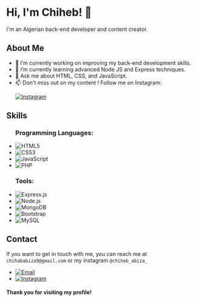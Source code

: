 <h1>Hi, I'm Chiheb! 👋</h1>

<p>I'm an Algerian back-end developer and content creator.</p>

<h2>About Me</h2>
<ul>
    <li>🔭 I’m currently working on improving my back-end development skills.</li>
    <li>🌱 I’m currently learning advanced Node JS and Express techniques.</li>
    <li>💬 Ask me about HTML, CSS, and JavaScript.</li>
    <li>📫 Don't miss out on my content ! Follow me on Instagram:
    <p><a href="https://www.instagram.com/chiheb_abiza_/"><img src="https://img.shields.io/badge/Instagram-%23E4405F.svg?&style=for-the-badge&logo=instagram&logoColor=white" alt="Instagram"></a></p>
    </li></ul>

<h2>Skills</h2>
<ul>
  <h3>Programming Languages:</h3>
  <li><img src="https://img.shields.io/badge/HTML5-%23E34F26.svg?&style=for-the-badge&logo=html5&logoColor=white" alt="HTML5"></li> 
  <li><img src="https://img.shields.io/badge/CSS3-%231572B6.svg?&style=for-the-badge&logo=css3&logoColor=white" alt="CSS3"></li>  
  <li><img src="https://img.shields.io/badge/JavaScript-%23F7DF1E.svg?&style=for-the-badge&logo=javascript&logoColor=black" alt="JavaScript"></li>   
  <li><img src="https://img.shields.io/badge/PHP-%23777BB4.svg?&style=for-the-badge&logo=c++&logoColor=white" alt="PHP"></li>
</ul>

<ul>
  <h3>Tools:</h3>
  <li><img src="https://img.shields.io/badge/Express.js-%23404d59.svg?&style=for-the-badge" alt="Express.js"></li>
  <li><img src="https://img.shields.io/badge/Node.js-%2343853D.svg?&style=for-the-badge&logo=node.js&logoColor=white" alt="Node.js"></li>
  <li><img src="https://img.shields.io/badge/MongoDB-%234ea94b.svg?&style=for-the-badge&logo=mongodb&logoColor=white" alt="MongoDB"></li>
  <li><img src="https://img.shields.io/badge/Bootstrap-%23563D7C.svg?&style=for-the-badge&logo=bootstrap&logoColor=white" alt="Bootstrap"></li>
  <li><img src="https://img.shields.io/badge/MySQL-%2300f.svg?&style=for-the-badge&logo=mysql&logoColor=white" alt="MySQL"></li>
</ul>

  


<h2 id="contact">Contact</h2>
<p>If you want to get in touch with me, you can reach me at <code>chihababiza9@gmail.com</code> or my instagram <code>@chiheb_abiza_</code></p>
      <ul>
        <li><a href="mailto:chihababiza9@gmail.com"><img src="https://img.shields.io/badge/Email-%23EA4335.svg?&style=for-the-badge&logo=gmail&logoColor=white" alt="Email"></a></li>
        <li> <a href="https://www.instagram.com/chiheb_abiza_/"><img src="https://img.shields.io/badge/Instagram-%23E4405F.svg?&style=for-the-badge&logo=instagram&logoColor=white" alt="Instagram"></a></li>
      </ul>
      <h4>Thank you for visiting my profile!</h4>

